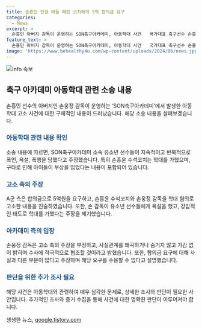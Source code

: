 ```yaml
---
title: 손흥민 친형 애들 때린 코치에게 5억 합의금 요구
categories:
  - News
excerpt: >
  손흥민 아버지 감독이 운영하는 SON축구아카데미, 아동학대 사건   국가대표 축구선수 손흥민의 아버지인 손웅정 감독이 운영하는 SON축구아카데미에서 아동학대 고소 사건이 발생했다. 사건의 주요 내용은 손흥윤 수석코치를 포함한 코치진이 유소년 선수들을 욕설, 폭행하고 합의금을 요구한 것으로 나타났다. 아동학대를 주장하는 A군 측은 손 감독과 코치진의 폭행과 욕설을 구체적으로 진술했으며, 이에 대해 손 감독은 사실관계를 왜곡하지 않고 수사에 적극적으로 협조할 것이라 밝혔다.
feature_text: >
  손흥민 아버지 감독이 운영하는 SON축구아카데미, 아동학대 사건   국가대표 축구선수 손흥민의 아버지인 손웅정 감독이 운영하는 SON축구아카데미에서 아동학대 고소 사건이 발생했다. 사건의 주요 내용은 손흥윤 수석코치를 포함한 코치진이 유소년 선수들을 욕설, 폭행하고 합의금을 요구한 것으로 나타났다. 아동학대를 주장하는 A군 측은 손 감독과 코치진의 폭행과 욕설을 구체적으로 진술했으며, 이에 대해 손 감독은 사실관계를 왜곡하지 않고 수사에 적극적으로 협조할 것이라 밝혔다.
image: 'https://www.behealthy4u.com/wp-content/uploads/2024/06/news.jpg'
---
```


<p><img src="https://www.behealthy4u.com/wp-content/uploads/2024/06/news.jpg" alt="info 속보" /></p>

<h2 data-ke-size="size26">축구 아카데미 아동학대 관련 소송 내용</h2>

<p data-ke-size="size16">손흥민 선수의 아버지인 손웅정 감독이 운영하는 ‘SON축구아카데미’에서 발생한 아동학대 고소 사건에 대한 구체적인 내용이 드러났습니다. 해당 소송 내용을 살펴보겠습니다.</p>

<h3><b><span style="color: #1a5490;">아동학대 관련 내용 확인</span></b></h3>

<p data-ke-size="size16">소송 내용에 따르면, SON축구아카데미 소속 유소년 선수들이 지속적이고 반복적으로 폭언, 욕설, 폭행을 당했다고 주장했습니다. 특히 손흥윤 수석코치는 학대를 가했으며, 구타로 인해 아이들이 부상을 입었다는 내용이 포함되어 있습니다.</p>

<h3><b><span style="color: #1a5490;">고소 측의 주장</span></b></h3>

<p data-ke-size="size16">A군 측은 합의금으로 5억원을 요구하고, 손흥윤 수석코치와 손웅정 감독을 학대 혐의로 고소한 내용을 진술하였습니다. 또한, 손 감독이 유소년 선수들에게 욕설을 했고, 강압적인 태도로 학대를 가했다는 주장을 제기했습니다.</p>

<h3><b><span style="color: #1a5490;">아카데미 측의 입장</span></b></h3>

<p data-ke-size="size16">손웅정 감독은 고소 측의 주장을 부정하고, 사실관계를 왜곡하거나 숨기지 않고 가감 없이 밝히며 수사에 적극적으로 협조할 것이라고 밝혔습니다. 또한, 합의금 요구에 대해 사실과 다른 부분이 많다고 주장하며 해당 요구를 수용할 수 없다고 설명했습니다.</p>

<h3><b><span style="color: #1a5490;">판단을 위한 추가 조사 필요</span></b></h3>

<p data-ke-size="size16">해당 사건은 아동학대와 관련하여 매우 심각한 문제로, 상세한 조사와 판단이 필요한 사안입니다. 추가적인 조사와 증거 수집을 통해 사건에 대한 명확한 판단이 이루어져야 합니다.</p>
생생한 뉴스, <a href="https://qoogle.tistory.com" rel="dofollow">qoogle.tistory.com</a>


